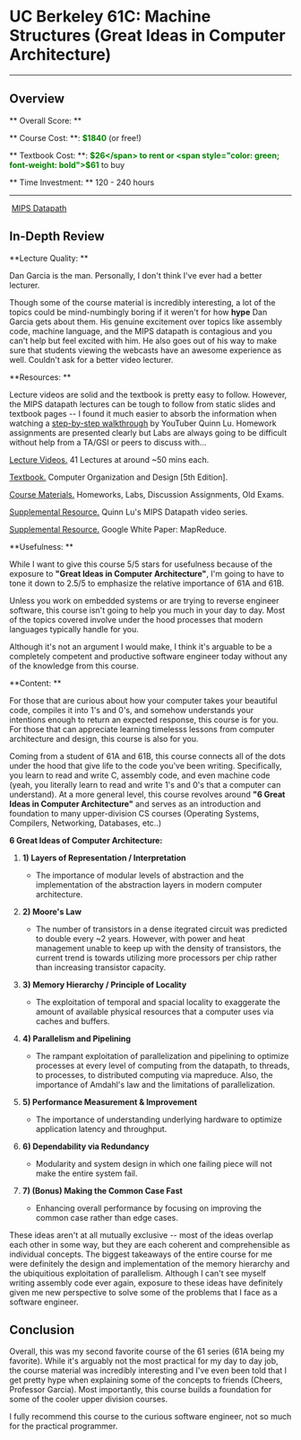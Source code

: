 UC Berkeley 61C: Machine Structures (Great Ideas in Computer Architecture)
===
---

Overview
---

** Overall Score: **
<span style="color: orange">
<i class="fa fa-star"></i>
<i class="fa fa-star"></i>
<i class="fa fa-star"></i>
<i class="fa fa-star"></i>
<i class="fa fa-star-o"></i>
</span>

** Course Cost: **: <span style="color: green; font-weight: bold">$1840</span> (or free!)

** Textbook Cost: **: <span style="color: green; font-weight: bold">$26</span> to rent or <span style="color: green; font-weight: bold">$61</span> to buy

** Time Investment: ** 120 - 240 hours

<hr>

<div class="imageWrapper">
  <img src="/images/MIPS_datapath_control.gif" alt="" />
  <a href="https://www.youtube.com/watch?v=xcJitmJdNAA" class="hoverText">MIPS Datapath</a>
</div>

<div class="imageWrapper">
</div>

In-Depth Review
---

**Lecture Quality: **
<span style="color: orange">
<i class="fa fa-star"></i>
<i class="fa fa-star"></i>
<i class="fa fa-star"></i>
<i class="fa fa-star"></i>
<i class="fa fa-star"></i>
</span>

Dan Garcia is the man. Personally, I don't think I've ever had a better lecturer.

Though some of the course material is incredibly interesting, a lot of the topics could be mind-numbingly boring if it weren't for how **hype** Dan Garcia gets about them. His genuine excitement over topics like assembly code, machine language, and the MIPS datapath is contagious and you can't help but feel excited with him. He also goes out of his way to make sure that students viewing the webcasts have an awesome experience as well. Couldn't ask for a better video lecturer.

**Resources: **
<span style="color: orange">
<i class="fa fa-star"></i>
<i class="fa fa-star"></i>
<i class="fa fa-star"></i>
<i class="fa fa-star"></i>
<i class="fa fa-star-o"></i>
</span>

Lecture videos are solid and the textbook is pretty easy to follow. However, the MIPS datapath lectures can be tough to follow from static slides and textbook pages -- I found it much easier to absorb the information when watching a <a href="https://www.youtube.com/channel/UCVu4ukOL3_j1PNZ2DLbVIZw">step-by-step walkthrough</a> by YouTuber Quinn Lu. Homework assignments are presented clearly but Labs are always going to be difficult without help from a TA/GSI or peers to discuss with...

<a href="https://www.youtube.com/watch?v=flQuXQQaYE8&list=PL-XXv-cvA_iDHtKXLFJbDG-i6L9oDr5X9&index=1">Lecture Videos.</a> 41 Lectures at around ~50 mins each.

<a href="http://www.amazon.com/Computer-Organization-Design-Fifth-Architecture/dp/0124077269/">Textbook.</a> Computer Organization and Design [5th Edition].

<a href="http://inst.eecs.berkeley.edu/~cs61c/fa14/">Course Materials.</a> Homeworks, Labs, Discussion Assignments, Old Exams.

<a href="https://www.youtube.com/watch?v=fStN4Mc2yKU&index=1&list=PLPXsMt57rLthe1kihStAdRgGdj3IZ7WHe">Supplemental Resource.</a> Quinn Lu's MIPS Datapath video series.

<a href="http://research.google.com/archive/mapreduce.html">Supplemental Resource.</a> Google White Paper: MapReduce.

**Usefulness: **
<span style="color: orange">
<i class="fa fa-star"></i>
<i class="fa fa-star"></i>
<i class="fa fa-star-half-full"></i>
<i class="fa fa-star-o"></i>
<i class="fa fa-star-o"></i>
</span>

While I want to give this course 5/5 stars for usefulness because of the exposure to **"Great Ideas in Computer Architecture"**, I'm going to have to tone it down to 2.5/5 to emphasize the relative importance of 61A and 61B.

Unless you work on embedded systems or are trying to reverse engineer software, this course isn't going to help you much in your day to day. Most of the topics covered involve under the hood processes that modern languages typically handle for you. 

Although it's not an argument I would make, I think it's arguable to be a completely competent and productive software engineer today without any of the knowledge from this course.

**Content: **
<span style="color: orange">
<i class="fa fa-star"></i>
<i class="fa fa-star"></i>
<i class="fa fa-star"></i>
<i class="fa fa-star"></i>
<i class="fa fa-star"></i>
</span>

For those that are curious about how your computer takes your beautiful code, compiles it into 1's and 0's, and somehow understands your intentions enough to return an expected response, this course is for you. For those that can appreciate learning timelesss lessons from computer architecture and design, this course is also for you.

Coming from a student of 61A and 61B, this course connects all of the dots under the hood that give life to the code you've been writing. Specifically, you learn to read and write C, assembly code, and even machine code (yeah, you literally learn to read and write 1's and 0's that a computer can understand). At a more general level, this course revolves around **"6 Great Ideas in Computer Architecture"** and serves as an introduction and foundation to many upper-division CS courses (Operating Systems, Compilers, Networking, Databases, etc..)

**6 Great Ideas of Computer Architecture:**

1.  **1) Layers of Representation / Interpretation**
    -  The importance of modular levels of abstraction and the implementation of the abstraction layers in modern computer architecture.

2.  **2) Moore's Law**
    -  The number of transistors in a dense itegrated circuit was predicted to double every ~2 years. However, with power and heat management unable to keep up with the density of transistors, the current trend is towards utilizing more processors per chip rather than increasing transistor capacity.

3.  **3) Memory Hierarchy / Principle of Locality**
    - The exploitation of temporal and spacial locality to exaggerate the amount of available physical resources that a computer uses via caches and buffers.

4.  **4) Parallelism and Pipelining**
    - The rampant exploitation of parallelization and pipelining to optimize processes at every level of computing from the datapath, to threads, to processes, to distributed computing via mapreduce. Also, the importance of Amdahl's law and the limitations of parallelization.

5.  **5) Performance Measurement & Improvement**
    - The importance of understanding underlying hardware to optimize application latency and throughput.

6.  **6) Dependability via Redundancy**
    - Modularity and system design in which one failing piece will not make the entire system fail.

7.  **7) (Bonus) Making the Common Case Fast**
    - Enhancing overall performance by focusing on improving the common case rather than edge cases.

These ideas aren't at all mutually exclusive -- most of the ideas overlap each other in some way, but they are each coherent and comprehensible as individual concepts. The biggest takeaways of the entire course for me were definitely the design and implementation of the memory hierarchy and the ubiquitious exploitation of parallelism. Although I can't see myself writing assembly code ever again, exposure to these ideas have definitely given me new perspective to solve some of the problems that I face as a software engineer. 

**Conclusion**
---
Overall, this was my second favorite course of the 61 series (61A being my favorite). While it's arguably not the most practical for my day to day job, the course material was incredibly interesting and I've even been told that I get pretty hype when explaining some of the concepts to friends (Cheers, Professor Garcia). Most importantly, this course builds a foundation for some of the cooler upper division courses.

I fully recommend this course to the curious software engineer, not so much for the practical programmer.
